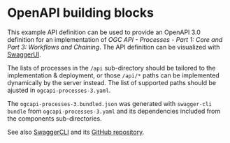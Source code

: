 # OpenAPI building blocks

This example API definition can be used to provide an OpenAPI 3.0 definition for an implementation of _OGC API - Processes - Part 1: Core and Part 3: Workflows and Chaining_.
The API definition can be visualized with [SwaggerUI](https://petstore.swagger.io/?url=https://raw.githubusercontent.com/opengeospatial/ogcapi-processes/master/extensions/workflows/openapi/ogcapi-processes-3.bundled.json).

The lists of processes in the `/api` sub-directory should be tailored to the implementation & deployment, or those `/api/*` paths can be implemented dynamically by the server instead.
The list of supported paths should be ajusted in `ogcapi-processes-3.yaml`.

The `ogcapi-processes-3.bundled.json` was generated with `swagger-cli bundle` from `ogcapi-processes-3.yaml` and its dependencies included from the components sub-directories.

See also [SwaggerCLI](https://apitools.dev/swagger-cli/) and its [GitHub repository](https://github.com/APIDevTools/swagger-cli).
